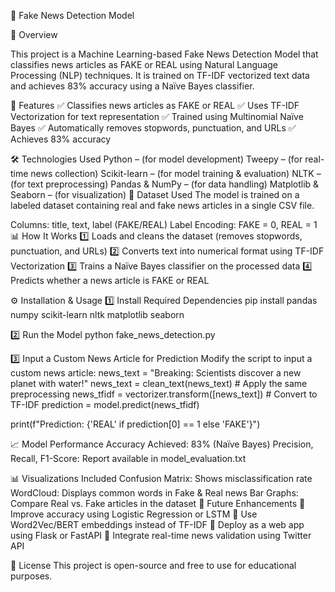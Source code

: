 📰 Fake News Detection Model

📌 Overview

This project is a Machine Learning-based Fake News Detection Model that classifies news articles as FAKE or REAL using Natural Language Processing (NLP) techniques. It is trained on TF-IDF vectorized text data and achieves 83% accuracy using a Naïve Bayes classifier.

🚀 Features
✅ Classifies news articles as FAKE or REAL
✅ Uses TF-IDF Vectorization for text representation
✅ Trained using Multinomial Naïve Bayes
✅ Automatically removes stopwords, punctuation, and URLs
✅ Achieves 83% accuracy

🛠️ Technologies Used
Python – (for model development)
Tweepy – (for real-time news collection)
Scikit-learn – (for model training & evaluation)
NLTK – (for text preprocessing)
Pandas & NumPy – (for data handling)
Matplotlib & Seaborn – (for visualization)
📂 Dataset Used
The model is trained on a labeled dataset containing real and fake news articles in a single CSV file.

Columns: title, text, label (FAKE/REAL)
Label Encoding: FAKE = 0, REAL = 1
📊 How It Works
1️⃣ Loads and cleans the dataset (removes stopwords, punctuation, and URLs)
2️⃣ Converts text into numerical format using TF-IDF Vectorization
3️⃣ Trains a Naïve Bayes classifier on the processed data
4️⃣ Predicts whether a news article is FAKE or REAL

⚙️ Installation & Usage
1️⃣ Install Required Dependencies
pip install pandas numpy scikit-learn nltk matplotlib seaborn

2️⃣ Run the Model
python fake_news_detection.py

3️⃣ Input a Custom News Article for Prediction
Modify the script to input a custom news article:
news_text = "Breaking: Scientists discover a new planet with water!"
news_text = clean_text(news_text)  # Apply the same preprocessing
news_tfidf = vectorizer.transform([news_text])  # Convert to TF-IDF
prediction = model.predict(news_tfidf)

print(f"Prediction: {'REAL' if prediction[0] == 1 else 'FAKE'}")

📈 Model Performance
Accuracy Achieved: 83% (Naïve Bayes)
Precision, Recall, F1-Score: Report available in model_evaluation.txt

📊 Visualizations Included
Confusion Matrix: Shows misclassification rate
WordCloud: Displays common words in Fake & Real news
Bar Graphs: Compare Real vs. Fake articles in the dataset
🔹 Future Enhancements
🔸 Improve accuracy using Logistic Regression or LSTM
🔸 Use Word2Vec/BERT embeddings instead of TF-IDF
🔸 Deploy as a web app using Flask or FastAPI
🔸 Integrate real-time news validation using Twitter API

📜 License
This project is open-source and free to use for educational purposes.
